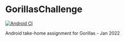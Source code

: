 # GorillasChallenge
[![Android CI](https://github.com/KishoreBabuIN/GorillasChallenge/actions/workflows/android.yml/badge.svg?branch=main)](https://github.com/KishoreBabuIN/GorillasChallenge/actions/workflows/android.yml)

Android take-home assignment for Gorillas - Jan 2022
